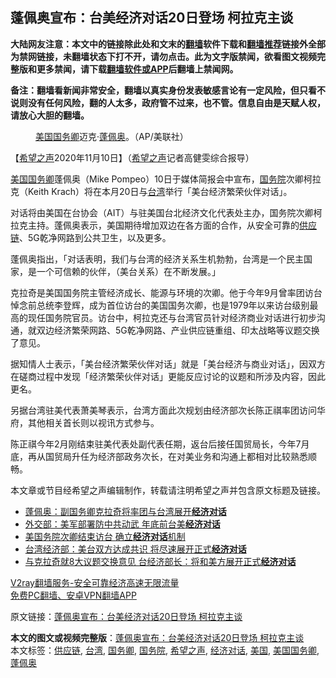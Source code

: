  <h2>蓬佩奥宣布：台美经济对话20日登场 柯拉克主谈</h2> <p class="notice"><b>大陆网友注意：本文中的链接除此处和文末的<a href="https://github.com/bannedbook/fanqiang" >翻墙</a>软件下载和<a href="https://github.com/killgcd/justmysocks/blob/master/README.md">翻墙推荐</a>链接外全部为禁网链接，未翻墙状态下打不开，请勿点击。此为文字版禁闻，欲看图文视频完整版和更多禁闻，请下载<a href="https://github.com/bannedbook/fanqiang">翻墙软件或APP</a>后翻墙上禁闻网。</p><p>备注：翻墙看新闻非常安全，翻墙以真实身份发表敏感言论有一定风险，但只看不说则没有任何风险，翻的人太多，政府管不过来，也不管。信息自由是天赋人权，请放心大胆的翻墙。</b></p>  <div class="entry"> <figure><figcaption><a href="https://www.bannedbook.org/bnews/tag/%e7%be%8e%e5%9b%bd/" class="st_tag internal_tag" rel="tag" title="标签 美国 下的日志">美国</a><a href="https://www.bannedbook.org/bnews/tag/%e5%9b%bd%e5%8a%a1%e5%8d%bf/" class="st_tag internal_tag" rel="tag" title="标签 国务卿 下的日志">国务卿</a>迈克·<a href="https://www.bannedbook.org/bnews/tag/%E8%93%AC%E4%BD%A9%E5%A5%A5/" class="st_tag internal_tag" rel="tag" title="标签 蓬佩奥 下的日志">蓬佩奥</a>。（AP/美联社）</figcaption></figure> <p>【<span class='wp_keywordlink_affiliate'><a href="https://www.soundofhope.org" title="希望之声" target="_blank">希望之声</a></span>2020年11月10日】（<a href="https://www.bannedbook.org/bnews/tag/%e5%b8%8c%e6%9c%9b%e4%b9%8b%e5%a3%b0/" class="st_tag internal_tag" rel="tag" title="标签 希望之声 下的日志">希望之声</a>记者高健雯综合报导）</p> <p><a href="https://www.bannedbook.org/bnews/tag/%e7%be%8e%e5%9b%bd%e5%9b%bd%e5%8a%a1%e5%8d%bf/" class="st_tag internal_tag" rel="tag" title="标签 美国国务卿 下的日志">美国国务卿</a>蓬佩奥（Mike Pompeo）10日于媒体简报会中宣布，<a href="https://www.bannedbook.org/bnews/tag/%e5%9b%bd%e5%8a%a1%e9%99%a2/" class="st_tag internal_tag" rel="tag" title="标签 国务院 下的日志">国务院</a>次卿柯拉克（Keith Krach）将在本月20日与<a href="https://www.bannedbook.org/bnews/tag/%e5%8f%b0%e6%b9%be/" class="st_tag internal_tag" rel="tag" title="标签 台湾 下的日志">台湾</a>举行「美台经济繁荣伙伴对话」。</p> <p>对话将由美国在台协会（AIT）与驻美国台北经济文化代表处主办，国务院次卿柯拉克主持。蓬佩奥表示，美国期待增加双边在各方面的合作，从安全可靠的<a href="https://www.bannedbook.org/bnews/tag/%E4%BE%9B%E5%BA%94%E9%93%BE/" class="st_tag internal_tag" rel="tag" title="标签 供应链 下的日志">供应链</a>、5G乾净网路到公共卫生，以及更多。</p>  <p>蓬佩奥指出，「对话表明，我们与台湾的经济关系生机勃勃，台湾是一个民主国家，是一个可信赖的伙伴，（美台关系）在不断发展。」</p> <p>克拉奇是美国国务院主管经济成长、能源与环境的次卿。他于今年9月曾率团访台悼念前总统李登辉，成为首位访台的美国国务次卿，也是1979年以来访台级别最高的现任国务院官员。访台中，柯拉克还与台湾官员针对经济商业对话进行初步沟通，就双边经济繁荣网路、5G乾净网路、产业供应链重组、印太战略等议题交换了意见。</p> <p>据知情人士表示，「美台经济繁荣伙伴对话」就是「美台经济与商业对话」，因双方在磋商过程中发现「经济繁荣伙伴对话」更能反应讨论的议题和所涉及内容，因此更名。</p>  <p>另据台湾驻美代表萧美琴表示，台湾方面此次规划由经济部次长陈正祺率团访问华府，其他相关首长则以视讯方式参与。</p> <p>陈正祺今年2月刚结束驻美代表处副代表任期，返台后接任国贸局长，今年7月底，再从国贸局升任为经济部政务次长，在对美业务和沟通上都相对比较熟悉顺畅。</p> <p>本文章或节目经希望之声编辑制作，转载请注明希望之声并包含原文标题及链接。</p>  <ul class='op-related-articles' title='相关阅读'> <li><a href='https://www.bannedbook.org/bnews/taiwannews/20201111/1429126.html' target='_blank'>蓬佩奥：副国务卿克拉奇将率团与台湾展开<b>经济对话</b></a></li> <li><a href='https://www.bannedbook.org/bnews/bannedvideo/20201103/1424611.html' target='_blank'>外交部：美军部署防中共动武 年底前台美<b>经济对话</b></a></li> <li><a href='https://www.bannedbook.org/bnews/ssgc/20200921/1400140.html' target='_blank'>美国务院次卿结束访台 确立<b>经济对话</b>机制</a></li> <li><a href='https://www.bannedbook.org/bnews/taiwannews/20200920/1400021.html' target='_blank'>台湾经济部：美台双方达成共识 将尽速展开正式<b>经济对话</b></a></li> <li><a href='https://www.bannedbook.org/bnews/comments/20200920/1399977.html' target='_blank'>与克拉奇就8大议题交换意见 台经济部长：将和美方展开正式<b>经济对话</b></a></li> </ul> <p class="texttj"> <a href="https://www.bannedbook.org/forum23/topic22702.html" target="_blank">V2ray翻墙服务-安全可靠经济高速无限流量</a><br/> <a href="https://github.com/bannedbook/fanqiang/wiki/%E7%A6%81%E9%97%BB%E7%BD%91%E5%AE%89%E5%8D%93%E7%BF%BB%E5%A2%99%E6%96%B0%E9%97%BBAPP" target="_blank">免费PC翻墙、安卓VPN翻墙APP</a></p><p>原文链接：<a class="src_link"  href="https://www.soundofhope.org/post/441406" target="_blank">蓬佩奥宣布：台美经济对话20日登场 柯拉克主谈</a></p><a name='sharetosocial'></a>       <div><b>本文的图文或视频完整版</b>：<a href='https://www.bannedbook.org/bnews/comments/20201111/1429178.html'>蓬佩奥宣布：台美经济对话20日登场 柯拉克主谈</a></div>  </div><!--END ENTRY--> <div class="postfooter"> <div>本文标签：<a href="https://www.bannedbook.org/bnews/tag/%E4%BE%9B%E5%BA%94%E9%93%BE/" rel="tag">供应链</a>, <a href="https://www.bannedbook.org/bnews/tag/%e5%8f%b0%e6%b9%be/" rel="tag">台湾</a>, <a href="https://www.bannedbook.org/bnews/tag/%e5%9b%bd%e5%8a%a1%e5%8d%bf/" rel="tag">国务卿</a>, <a href="https://www.bannedbook.org/bnews/tag/%e5%9b%bd%e5%8a%a1%e9%99%a2/" rel="tag">国务院</a>, <a href="https://www.bannedbook.org/bnews/tag/%e5%b8%8c%e6%9c%9b%e4%b9%8b%e5%a3%b0/" rel="tag">希望之声</a>, <a href="https://www.bannedbook.org/bnews/tag/%E7%BB%8F%E6%B5%8E%E5%AF%B9%E8%AF%9D/" rel="tag">经济对话</a>, <a href="https://www.bannedbook.org/bnews/tag/%e7%be%8e%e5%9b%bd/" rel="tag">美国</a>, <a href="https://www.bannedbook.org/bnews/tag/%e7%be%8e%e5%9b%bd%e5%9b%bd%e5%8a%a1%e5%8d%bf/" rel="tag">美国国务卿</a>, <a href="https://www.bannedbook.org/bnews/tag/%E8%93%AC%E4%BD%A9%E5%A5%A5/" rel="tag">蓬佩奥</a></div>  </div><!--END POSTFOOTER--> 